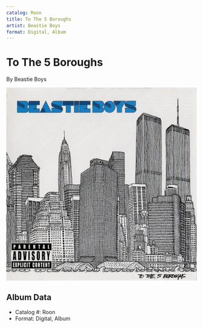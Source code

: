 ```yaml
---
catalog: Roon
title: To The 5 Boroughs
artist: Beastie Boys
format: Digital, Album
---
```


# To The 5 Boroughs

By Beastie Boys

![](../../assets/albumcovers/Beastie_Boys-To_The_5_Boroughs.png)

## Album Data

- Catalog #: Roon
- Format: Digital, Album

